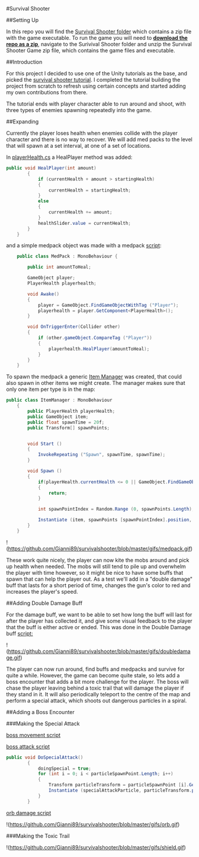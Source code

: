 #Survival Shooter

##Setting Up

In this repo you will find the [Survival Shooter folder](SurvivalShooter) which contains a zip file with the game executable. To run the game you will need to [**download the repo as a zip**](https://github.com/Gianni89/survivalshooter/archive/master.zip), navigate to the Surivival Shooter folder and unzip the Survival Shooter Game zip file, which contains the game files and executable.

##Introduction

For this project I decided to use one of the Unity tutorials as the base, and picked the [survival shooter tutorial](https://www.assetstore.unity3d.com/en/#!/content/40756). I completed the tutorial building the project from scratch to refresh using certain concepts and started adding my own contributions from there.

The tutorial ends with player character able to run around and shoot, with three types of enemies spawning repeatedly into the game.

##Expanding

Currently the player loses health when enemies collide with the player character and there is no way to recover. We will add med packs to the level that will spawn at a set interval, at one of a set of locations.

In [playerHealth.cs](Scripts/Player/PlayerHealth.cs) a HealPlayer method was added:

```c#
public void HealPlayer(int amount)
		{	
			if (currentHealth + amount > startingHealth) 
			{
				currentHealth = startingHealth;
			}
			else
			{
				currentHealth += amount;
			}
			healthSlider.value = currentHealth;
		}
    }
```

and a simple medpack object was made with a medpack [script](Scripts/Items/MedPack.cs):

```c#
	public class MedPack : MonoBehaviour {

		public int amountToHeal;

		GameObject player;
		PlayerHealth playerhealth;

		void Awake()
		{
			player = GameObject.FindGameObjectWithTag ("Player");
			playerhealth = player.GetComponent<PlayerHealth>();
		}

		void OnTriggerEnter(Collider other)
		{
			if (other.gameObject.CompareTag ("Player"))
			{
				playerhealth.HealPlayer(amountToHeal);
			}
		}
	}
```

To spawn the medpack a generic [Item Manager](Scripts/Managers/ItemManager.cs) was created, that could also spawn in other items we might create. The manager makes sure that only one item per type is in the map:

```c#
public class ItemManager : MonoBehaviour 
	{
		public PlayerHealth playerHealth;
		public GameObject item;
		public float spawnTime = 20f;
		public Transform[] spawnPoints;


		void Start ()
		{
			InvokeRepeating ("Spawn", spawnTime, spawnTime);
		}

		void Spawn () 
		{
			if(playerHealth.currentHealth <= 0 || GameObject.FindGameObjectWithTag (item.tag) != null)
			{
				return;
			}

			int spawnPointIndex = Random.Range (0, spawnPoints.Length);

			Instantiate (item, spawnPoints [spawnPointIndex].position, spawnPoints [spawnPointIndex].rotation);
		} 
	}
```

!(https://github.com/Gianni89/survivalshooter/blob/master/gifs/medpack.gif)

These work quite nicely, the player can now kite the mobs around and pick up health when needed. The mobs will still tend to pile up and overwhelm the player with time however, so it might be nice to have some buffs that spawn that can help the player out. As a test we'll add in a "double damage" buff that lasts for a short period of time, changes the gun's color to red and increases the player's speed.

##Adding Double Damage Buff

For the damage buff, we want to be able to set how long the buff will last for after the player has collected it, and give some visual feedback to the player that the buff is either active or ended. This was done in the Double Damage buff [script:](Scripts/Player/DoubleDamageBuff.cs)

!(https://github.com/Gianni89/survivalshooter/blob/master/gifs/doubledamage.gif)

The player can now run around, find buffs and medpacks and survive for quite a while. However, the game can become quite stale, so lets add a boss encounter that adds a bit more challenge for the player. The boss will chase the player leaving behind a toxic trail that will damage the player if they stand in it. It will also periodically teleport to the centre of the map and perform a special attack, which shoots out dangerous particles in a spiral.

##Adding a Boss Encounter

###Making the Special Attack

[boss movement script](Scripts/Boss/MegaHellephantMovement.cs)

[boss attack script](Scripts/Boss/MegaHellephantAttack.cs)

```c#
public void DoSpecialAttack()
		{
			doingSpecial = true;
			for (int i = 0; i < particleSpawnPoint.Length; i++) 
			{
				Transform particleTransform = particleSpawnPoint [i].GetComponent<Transform> ();
				Instantiate (specialAttackParticle, particleTransform.position, particleTransform.rotation);
			}
		}
```

[orb damage script](Scripts/Objects/OrbDamage)

!(https://github.com/Gianni89/survivalshooter/blob/master/gifs/orb.gif)

###Making the Toxic Trail

!(https://github.com/Gianni89/survivalshooter/blob/master/gifs/shield.gif)